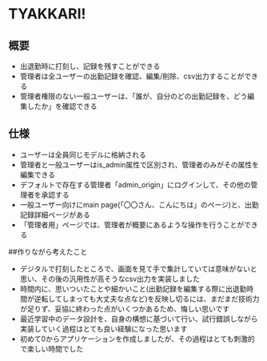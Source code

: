 # TYAKKARI!

## 概要
- 出退勤時に打刻し、記録を残すことができる
- 管理者は全ユーザーの出勤記録を確認、編集/削除、csv出力することができる
- 管理者権限のない一般ユーザーは、「誰が、自分のどの出勤記録を、どう編集したか」を確認できる

## 仕様
- ユーザーは全員同じモデルに格納される
- 管理者と一般ユーザーはis_admin属性で区別され、管理者のみがその属性を編集できる
- デフォルトで存在する管理者「admin_origin」にログインして、その他の管理者を承認する
- 一般ユーザー向けにmain page(「〇〇さん、こんにちは」のページ)と、出勤記録詳細ページがある
- 「管理者用」ページでは、管理者が概要にあるような操作を行うことができる

##作りながら考えたこと
- デジタルで打刻したところで、画面を見て手で集計していては意味がないと思い、その後の汎用性が高そうなcsv出力を実装しました
- 時間内に、思いついたことや細かいこと(出勤記録を編集する際に出退勤時間が逆転してしまっても大丈夫な点など)を反映し切るには、まだまだ技術力が足りず、妥協に終わった点がいくつかあるため、悔しい思いです
- 最近学習中のデータ設計を、自身の構想に基づいて行い、試行錯誤しながら実装していく過程はとても良い経験になった思います
- 初めて0からアプリケーションを作成しましたが、その過程はとても刺激的で楽しい時間でした
